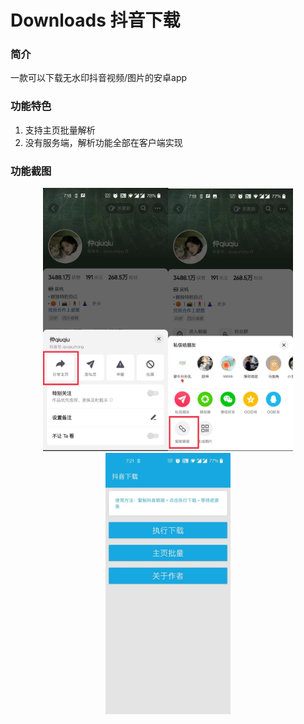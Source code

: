 # Downloads 抖音下载

### 简介

一款可以下载无水印抖音视频/图片的安卓app

### 功能特色

1. 支持主页批量解析
2. 没有服务端，解析功能全部在客户端实现

### 功能截图

<center class="half">
     <img src="./screenshots/1.jpeg" width="200"/><img src="./screenshots/2.jpeg" width="200"/>
     <img src="./screenshots/3.jpeg" width="200"/>
</center>